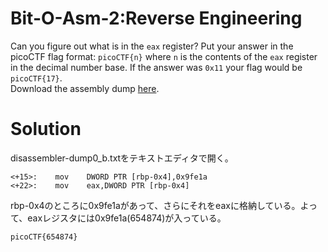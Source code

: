 # Bit-O-Asm-2:Reverse Engineering

Can you figure out what is in the `eax` register? Put your answer in the picoCTF flag format: `picoCTF{n}` where `n` is the contents of the `eax` register in the decimal number base. If the answer was `0x11` your flag would be `picoCTF{17}`.\
Download the assembly dump [here]().

# Solution

disassembler-dump0_b.txtをテキストエディタで開く。
```
<+15>:    mov    DWORD PTR [rbp-0x4],0x9fe1a
<+22>:    mov    eax,DWORD PTR [rbp-0x4]
```
rbp-0x4のところに0x9fe1aがあって、さらにそれをeaxに格納している。よって、eaxレジスタには0x9fe1a(654874)が入っている。

`picoCTF{654874}`

